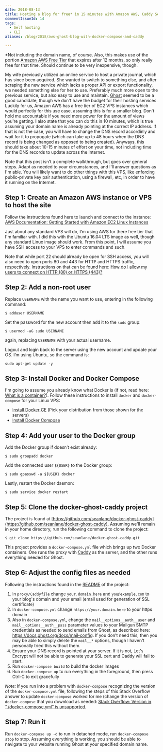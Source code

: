 ```yaml
---
date: 2018-08-13
title: Hosting a blog for free* in 15 minutes with Amazon AWS, Caddy Server, Docker Compose, and Ghost
commentIssueId: 14
tags: 
  - Self hosting
  - CLI
aliases: /blog/2018/aws-ghost-blog-with-docker-compose-and-caddy

---
```


\*Not including the domain name, of course. Also, this makes use of the portion [Amazon AWS Free Tier](https://aws.amazon.com/free/) that expires after 12 months, so only really free for that time. Should continue to be very inexpensive, though.

My wife previously utilized an online service to host a private journal, which has since been acquired. She wanted to switch to something else, and after scraping the new service which lacks a proper API or export functionality, we needed something else for her to use. Preferably much more open to the previous service, but also easy to use and maintain. [Ghost](https://ghost.org) seemed to be a good candidate, though we don't have the budget for their hosting services. Luckily for us, Amazon AWS has a free tier of EC2 VPS instances which would perfectly for this use case, assuming this is for a smaller blog. Don't hold me accountable if you need more power for the amount of views you're getting. I also state that you can do this in 10 minutes, which is true assuming your domain name is already pointing at the correct IP address. If that is not the case, you will have to change the DNS record accordinly and wait for it to propogate (which can take up to 48 hours when the DNS record is being changed as opposed to being created). Anyways, this should take about 10-15 minutes of effort on your time, not including time for the DNS records to update across the Internet.

Note that this post isn't a complete walkthrough, but goes over general steps. Adapt as needed to your circumstances, and I'll answer questions as I'm able. You will likely want to do other things with this VPS, like enforcing public-private key pair authentication, using a firewall, etc, in order to have it running on the Internet.

## Step 1: Create an Amazon AWS instance or VPS to host the site

Follow the instructions found here to launch and connect to the instance: [AWS Documentation: Getting Started with Amazon EC2 Linux Instances](https://docs.aws.amazon.com/AWSEC2/latest/UserGuide/EC2_GetStarted.html#ec2-launch-instance)

Just about any standard VPS will do, I'm using AWS for there free tier that I'm familiar with. I did this with the Ubuntu 16.04 LTS image as well, though any standard Linux image should work. From this point, I will assume you have SSH access to your VPS to enter commands and such.

Note that while port 22 should already be open for SSH access, you will also need to open ports 80 and 443 for HTTP and HTTPS traffic, respectively. Instructions on that can be found here: [How do I allow my users to connect on HTTP (80) or HTTPS (443)?](https://aws.amazon.com/premiumsupport/knowledge-center/connect-http-https-ec2/)

## Step 2: Add a non-root user

Replace `USERNAME` with the name you want to use, entering in the following command:
```terminal
$ adduser USERNAME
```

Set the password for the new account then add it to the `sudo` group:
```terminal
$ usermod -aG sudo USERNAME
```
again, replacing `USERNAME` with your actual username. 

Logout and login back to the server using the new account and update your OS. I’m using Ubuntu, so the command is:

```terminal
sudo apt-get update -y
```

## Step 3: Install Docker and Docker Compose

I'm going to assume you already know what Docker is (if not, read here: [What is a container?](https://www.docker.com/resources/what-container)). Follow these instructions to install `docker` and `docker-compose` for your Linux VPS:

* [Install Docker CE](https://docs.docker.com/install/#supported-platforms) (Pick your distribution from those shown for the servers)
* [Install Docker Compose](https://docs.docker.com/compose/install/)

## Step 4: Add your user to the Docker group

Add the Docker group if doesn’t exist already:
```terminal
$ sudo groupadd docker
```

Add the connected user `${USER}` to the Docker group:
```terminal
$ sudo gpasswd -a ${USER} docker
```

Lastly, restart the Docker daemon:
```terminal
$ sudo service docker restart
```

## Step 5: Clone the docker-ghost-caddy project
The project is found at [https://github.com/seanlane/docker-ghost-caddy](https://github.com/seanlane/docker-ghost-caddy). Assuming we'll remain in your home directory, run the following command to clone the project: 

```terminal
$ git clone https://github.com/seanlane/docker-ghost-caddy.git
```

This project provides a `docker-compose.yml` file which brings up two Docker containers. One runs the proxy with [Caddy](https://caddyserver.com) as the server, and the other runs everything needed for Ghost. 

## Step 6: Adjust the config files as needed

Following the instructions found in the [README](https://github.com/seanlane/docker-ghost-caddy/blob/master/README.md) of the project:

1. In `proxy/Caddyfile` change `your.domain.here` and `you@example.com` to your blog's domain and your email (email used for generation of SSL certificate)
2. In `docker-compose.yml` change `https://your.domain.here` to your https domain
3. Also in `docker-compose.yml`, change the `mail__options__auth__user` and `mail__options__auth__pass` parameter values to your Mailgun SMTP credentials as needed to send emails from Ghost, as described here: https://docs.ghost.org/docs/mail-config. If you don't need this, then you may be able to simply delete the `mail__*` options, though I haven't personally tried this without them.
4. Ensure your DNS record is pointed at your server. If it is not, Let's Encrypt will not be able to generate your SSL cert and Caddy will fail to start.
5. Run `docker-compose build` to build the docker images
6. Run `docker-compose up` to run everything in the foreground, then press Ctrl-C to exit gracefully

_Note:_ If you run into a problem with `docker-compose` recognizing the version of the `docker-compose.yml` file, following the steps of this Stack Overflow answer to update `docker-compose` worked for me (change the version of `docker-compose` that you download as needed: [Stack Overflow: Version in “./docker-compose.yml” is unsupported](https://stackoverflow.com/a/49407448).

## Step 7: Run it

Run `docker-compose up -d` to run in detached mode, run `docker-compose stop` to stop. Assuming everything is working, you should be able to navigate to your website running Ghost at your specified domain name.
